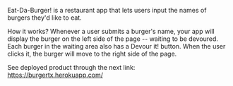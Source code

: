 Eat-Da-Burger! is a restaurant app that lets users input the names of burgers they'd like to eat. 

How it works? Whenever a user submits a burger's name, your app will display the burger on the left side of the page -- waiting to be devoured.
Each burger in the waiting area also has a Devour it! button. When the user clicks it, the burger will move to the right side of the page.

See deployed product through the next link: https://burgertx.herokuapp.com/
